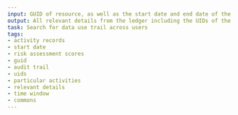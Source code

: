```yaml
---
input: GUID of resource, as well as the start date and end date of the time window of interest and elevated permissions to Commons
output: All relevant details from the ledger including the UIDs of the users who performed each activity and any updating entries to the activity records in the audit trail that contain risk assessment scores for particular activities
task: Search for data use trail across users
tags:
- activity records
- start date
- risk assessment scores
- guid
- audit trail
- uids
- particular activities
- relevant details
- time window
- commons
---
```

